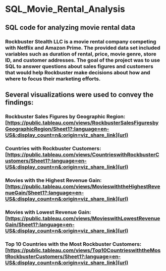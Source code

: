# SQL_Movie_Rental_Analysis
## SQL code for analyzing movie rental data
### Rockbuster Stealth LLC is a movie rental company competing with Netflix and Amazon Prime. The provided data set included variables such as duration of rental, price, movie genre, store ID, and customer addresses. The goal of the project was to use SQL to answer questions about sales figures and customers that would help Rockbuster make decisions about how and where to focus their marketing efforts. 

## Several visualizations were used to convey the findings:
### Rockbuster Sales Figures by Geographic Region: [https://public.tableau.com/views/RockbusterSalesFiguresbyGeographicRegion/Sheet1?:language=en-US&:display_count=n&:origin=viz_share_link](url)
### Countries with Rockbuster Customers: [https://public.tableau.com/views/CountrieswithRockbusterCustomers/Sheet1?:language=en-US&:display_count=n&:origin=viz_share_link](url)
### Movies with the Highest Revenue Gain: [https://public.tableau.com/views/MovieswiththeHighestRevenueGain/Sheet1?:language=en-US&:display_count=n&:origin=viz_share_link](url)
### Movies with Lowest Revenue Gain: [https://public.tableau.com/views/MovieswithLowestRevenueGain/Sheet1?:language=en-US&:display_count=n&:origin=viz_share_link](url)
### Top 10 Countries with the Most Rockbuster Customers: [https://public.tableau.com/views/Top10CountrieswiththeMostRockbusterCustomers/Sheet1?:language=en-US&:display_count=n&:origin=viz_share_link](url)
